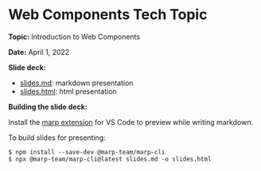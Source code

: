 # Web Components Tech Topic

**Topic:** Introduction to Web Components

**Date:** April 1, 2022

**Slide deck:**

- [slides.md](slides.md): markdown presentation
- [slides.html](slides.html): html presentation

**Building the slide deck:**

Install the [marp extension](https://marketplace.visualstudio.com/items?itemName=marp-team.marp-vscode) for VS Code to preview while writing markdown.

To build slides for presenting:

```
$ npm install --save-dev @marp-team/marp-cli
$ npx @marp-team/marp-cli@latest slides.md -o slides.html
```
